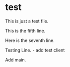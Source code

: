 # test

This is just a test file.

This is the fifth line.

Here is the seventh line.

Testing Line. -  add test client

Add main.
